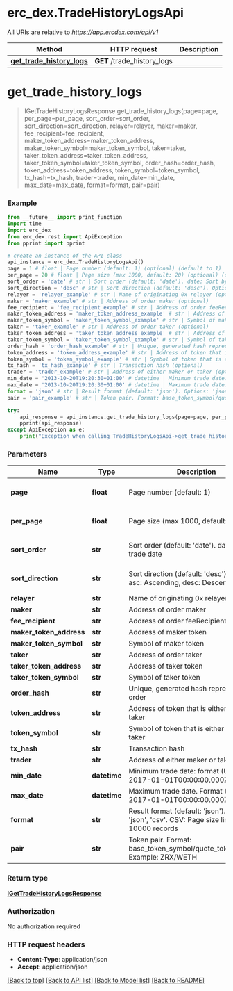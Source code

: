 # erc_dex.TradeHistoryLogsApi

All URIs are relative to *https://app.ercdex.com/api/v1*

Method | HTTP request | Description
------------- | ------------- | -------------
[**get_trade_history_logs**](TradeHistoryLogsApi.md#get_trade_history_logs) | **GET** /trade_history_logs | 


# **get_trade_history_logs**
> IGetTradeHistoryLogsResponse get_trade_history_logs(page=page, per_page=per_page, sort_order=sort_order, sort_direction=sort_direction, relayer=relayer, maker=maker, fee_recipient=fee_recipient, maker_token_address=maker_token_address, maker_token_symbol=maker_token_symbol, taker=taker, taker_token_address=taker_token_address, taker_token_symbol=taker_token_symbol, order_hash=order_hash, token_address=token_address, token_symbol=token_symbol, tx_hash=tx_hash, trader=trader, min_date=min_date, max_date=max_date, format=format, pair=pair)



### Example
```python
from __future__ import print_function
import time
import erc_dex
from erc_dex.rest import ApiException
from pprint import pprint

# create an instance of the API class
api_instance = erc_dex.TradeHistoryLogsApi()
page = 1 # float | Page number (default: 1) (optional) (default to 1)
per_page = 20 # float | Page size (max 1000, default: 20) (optional) (default to 20)
sort_order = 'date' # str | Sort order (default: 'date'). date: Sort by trade date (optional) (default to date)
sort_direction = 'desc' # str | Sort direction (default: 'desc'). Options: asc: Ascending, desc: Descending (optional) (default to desc)
relayer = 'relayer_example' # str | Name of originating 0x relayer (optional)
maker = 'maker_example' # str | Address of order maker (optional)
fee_recipient = 'fee_recipient_example' # str | Address of order feeRecipient (optional)
maker_token_address = 'maker_token_address_example' # str | Address of maker token (optional)
maker_token_symbol = 'maker_token_symbol_example' # str | Symbol of maker token (optional)
taker = 'taker_example' # str | Address of order taker (optional)
taker_token_address = 'taker_token_address_example' # str | Address of taker token (optional)
taker_token_symbol = 'taker_token_symbol_example' # str | Symbol of taker token (optional)
order_hash = 'order_hash_example' # str | Unique, generated hash representing 0x order (optional)
token_address = 'token_address_example' # str | Address of token that is either maker or taker (optional)
token_symbol = 'token_symbol_example' # str | Symbol of token that is either maker or taker (optional)
tx_hash = 'tx_hash_example' # str | Transaction hash (optional)
trader = 'trader_example' # str | Address of either maker or taker (optional)
min_date = '2013-10-20T19:20:30+01:00' # datetime | Minimum trade date: format (UTC): 2017-01-01T00:00:00.000Z (optional)
max_date = '2013-10-20T19:20:30+01:00' # datetime | Maximum trade date. Format (UTC): 2017-01-01T00:00:00.000Z (optional)
format = 'json' # str | Result format (default: 'json'). Options: 'json', 'csv'. CSV: Page size limited to 10000 records (optional) (default to json)
pair = 'pair_example' # str | Token pair. Format: base_token_symbol/quote_token_symbol. Example: ZRX/WETH (optional)

try:
    api_response = api_instance.get_trade_history_logs(page=page, per_page=per_page, sort_order=sort_order, sort_direction=sort_direction, relayer=relayer, maker=maker, fee_recipient=fee_recipient, maker_token_address=maker_token_address, maker_token_symbol=maker_token_symbol, taker=taker, taker_token_address=taker_token_address, taker_token_symbol=taker_token_symbol, order_hash=order_hash, token_address=token_address, token_symbol=token_symbol, tx_hash=tx_hash, trader=trader, min_date=min_date, max_date=max_date, format=format, pair=pair)
    pprint(api_response)
except ApiException as e:
    print("Exception when calling TradeHistoryLogsApi->get_trade_history_logs: %s\n" % e)
```

### Parameters

Name | Type | Description  | Notes
------------- | ------------- | ------------- | -------------
 **page** | **float**| Page number (default: 1) | [optional] [default to 1]
 **per_page** | **float**| Page size (max 1000, default: 20) | [optional] [default to 20]
 **sort_order** | **str**| Sort order (default: &#39;date&#39;). date: Sort by trade date | [optional] [default to date]
 **sort_direction** | **str**| Sort direction (default: &#39;desc&#39;). Options: asc: Ascending, desc: Descending | [optional] [default to desc]
 **relayer** | **str**| Name of originating 0x relayer | [optional] 
 **maker** | **str**| Address of order maker | [optional] 
 **fee_recipient** | **str**| Address of order feeRecipient | [optional] 
 **maker_token_address** | **str**| Address of maker token | [optional] 
 **maker_token_symbol** | **str**| Symbol of maker token | [optional] 
 **taker** | **str**| Address of order taker | [optional] 
 **taker_token_address** | **str**| Address of taker token | [optional] 
 **taker_token_symbol** | **str**| Symbol of taker token | [optional] 
 **order_hash** | **str**| Unique, generated hash representing 0x order | [optional] 
 **token_address** | **str**| Address of token that is either maker or taker | [optional] 
 **token_symbol** | **str**| Symbol of token that is either maker or taker | [optional] 
 **tx_hash** | **str**| Transaction hash | [optional] 
 **trader** | **str**| Address of either maker or taker | [optional] 
 **min_date** | **datetime**| Minimum trade date: format (UTC): 2017-01-01T00:00:00.000Z | [optional] 
 **max_date** | **datetime**| Maximum trade date. Format (UTC): 2017-01-01T00:00:00.000Z | [optional] 
 **format** | **str**| Result format (default: &#39;json&#39;). Options: &#39;json&#39;, &#39;csv&#39;. CSV: Page size limited to 10000 records | [optional] [default to json]
 **pair** | **str**| Token pair. Format: base_token_symbol/quote_token_symbol. Example: ZRX/WETH | [optional] 

### Return type

[**IGetTradeHistoryLogsResponse**](IGetTradeHistoryLogsResponse.md)

### Authorization

No authorization required

### HTTP request headers

 - **Content-Type**: application/json
 - **Accept**: application/json

[[Back to top]](#) [[Back to API list]](../README.md#documentation-for-api-endpoints) [[Back to Model list]](../README.md#documentation-for-models) [[Back to README]](../README.md)

